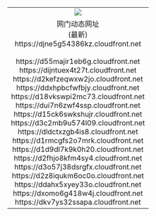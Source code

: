 ﻿<table>
  <tr></tr>
  <tr><td colspan=2 align=center><img src="https://djne5g54386kz.cloudfront.net/Up/oGate.jpg" /></td></tr>
  <tr><td colspan=2 align=center>网门动态网址<br/>(最新)
<br>https://djne5g54386kz.cloudfront.net
<br/>
<br>https://d55majir1eb6g.cloudfront.net
<br>https://dijntuex4t27t.cloudfront.net
<br>https://d2kefzeqwxw2jo.cloudfront.net
<br>https://ddxhpbcfwfbjy.cloudfront.net
<br>https://d18vkswpi2mc73.cloudfront.net
<br>https://dui7n6zwf4ssp.cloudfront.net
<br>https://d15ck6swkshujr.cloudfront.net
<br>https://d3c2mb9u574l09.cloudfront.net
<br>https://dldctxzgb4is8.cloudfront.net
<br>https://d1rmcgfs2o7mrk.cloudfront.net
<br>https://d1d9dl7k9k0h20.cloudfront.net
<br>https://d2fhjo8kfm4sy4.cloudfront.net
<br>https://d3o57j38dsrgfx.cloudfront.net
<br>https://d2z8iqukm6oc0o.cloudfront.net
<br>https://ddahx5xyey33o.cloudfront.net
<br>https://dxomo6g418w4j.cloudfront.net
<br>https://dkv7ys32ssapa.cloudfront.net
    </td>
  </tr>
</table>
